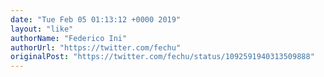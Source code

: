```yaml
---
date: "Tue Feb 05 01:13:12 +0000 2019"
layout: "like"
authorName: "Federico Ini"
authorUrl: "https://twitter.com/fechu"
originalPost: "https://twitter.com/fechu/status/1092591940313509888"
---
```


